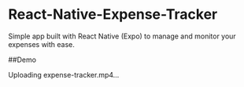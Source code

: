 # React-Native-Expense-Tracker
Simple app built with React Native (Expo) to manage and monitor your expenses with ease.


##Demo 

Uploading expense-tracker.mp4…
